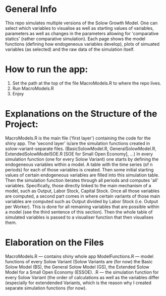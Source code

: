 # General Info

This repo simulates multiple versions of the Solow Growth Model.
One can select which variables to visualise as well as starting values of variables, parameters as well as changes in the parameters allowing for 'comparative statics' (rather comparative simulation).
Each page shows the model functions (defining how endogeneous variables develop), plots of simuated variables (as selected) and the raw data of the simulation itself. 

# How to run the app:
1. Set the path at the top of the file MacroModels.R to where the repo lives. 
2. Run MacroModels.R 
3. Enjoy


# Explanations on the Structure of the Project:
MacroModels.R is the main file ('first layer') containing the code for the shiny app. 
The 'second layer' is/are the simulation functions created in solow-variant-separate files. (BasicSolowModel.R, GeneralSolowModel.R, ExtendedSolowModelSOE.R [SOE for Small Open Economy], ...)
In every simulation function (one for every Solow Variant) one starts by defining the endogeneous variables within a model. A table with the time series (of n periods) for each of those variables is created. Then some initial starting values of certain endogeneous variables are filled into this simulation table. Then the simulation function iterates through all periods and computes 'all' variables. Specifically, those directly linked to the main mechanism of a model, such as Output, Labor Stock, Capital Stock. Once all those variables are computed, a second part comes in where certain variants of those main variables are computed such as Output divided by Labor Stock (i.e. Output per Worker). This is done for all remaining variables that are possible within a model (see the third sentence of this section).
Then the whole table of simulated variables is passed to a visualiser function that then visualises them.

# Elaboration on the Files
MacroModels.R — contains shiny whole app
<SolowVariant>ModelFunctions.R — model functions of every Solow Variant (Solow Variants are (for now) the Basic Solow Model (BS), the General Solow Model (GS), the Extended Solow Model for a Small Open Economy (ESSOE).
<SolowVariant>.R — the simulation function for every Solow Variant (the order of calculations as well as the variables differ (especially for extendended Variants, which is the reason why I created separate simulation functions (for now).
  

